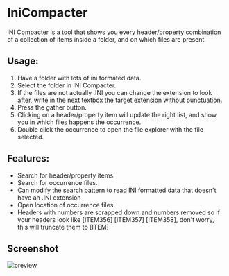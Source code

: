 # IniCompacter
INI Compacter is a tool that shows you every header/property combination of a collection of items inside a folder, and on which files are present.



## Usage:
1. Have a folder with lots of ini formated data.
2. Select the folder in INI Compacter.
3. If the files are not actually .INI you can change the extension to look after, write in the next textbox the target extension without punctuation.
4. Press the gather button.
5. Clicking on a header/property item will update the right list, and show you in which files happens the occurrence.
6. Double click the occurrence to open the file explorer with the file selected.

## Features:
- Search for header/property items.
- Search for occurrence files.
- Can modify the search pattern to read INI formatted data that doesn't have an .INI extension
- Open location of occurrence files.
- Headers with numbers are scrapped down and numbers removed so if your headers look like [ITEM356] [ITEM357] [ITEM358], don't worry, this will truncate them to [ITEM] 

## Screenshot

![preview](https://github.com/Tilation/IniCompacter/blob/1519f093e358167aea87351d5b44735d8d17839c/2021-04-30%2023-16-16.png)
